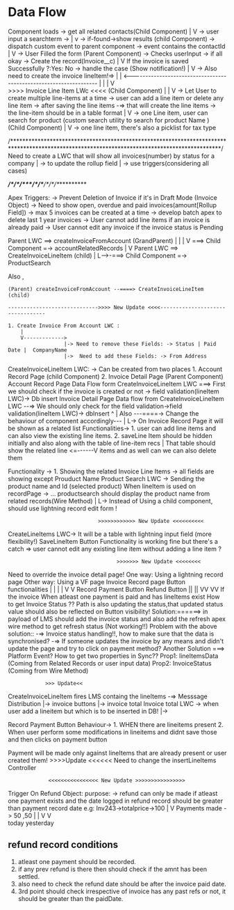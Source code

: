 # Data Flow

 Component loads -> get all related contacts(Child Component)
     |
     V
      -> user input a searchterm ->
      |
      v
       -> if-found->show results (child Component) -> dispatch custom event to parent component -> event contains the contactId
       |
       V
        -> User Filled the form (Parent Component) -> Checks userInput -> if all okay -> Create the record(Invoice__c)
        |
        V
        If the invoice is saved Successfully ?:Yes: No -> handle the case (Show notification!)
                                               |
                                               V
                                                -> Also need to create the invoice lineItem!=>
                                                                                              |
                                                                                              |
                           <------------------------------------------------------------------
                          |
                          |
                          |
                          V  
         >>>> Invoice Line Item LWc <<<< (Child Component)
                           |
                           |
                           V
-> Let User to create multiple line-items at a time
-> user can add a line item or delete any line item
-> after saving the line items -=> that will create the line items
-> the line-item should be in a table format
  |
  V -> one Line item, user can search for product (custom search utility to search for product Name ) (Child Component)
      |
      V -> one line item, there's also a picklist for tax type

/*********************************************************************************************************************************************/
Need to create a LWC that will show all invoices(number) by status for a company
|
 -> to update the rollup field
   |
    -> use triggers(considering all cases)

*************/\**/\****/\***/\*****/\*****/\****/\**/\***********

Apex Triggers:
-> Prevent Deletion of Invoice if it's in Draft Mode (Invoice Object)
-> Need to show open, overdue and paid invoices(amount[Rollup Field])
-> max 5 invoices can be created at a time
-> develop batch apex to delete last 1 year invoices
-> User cannot add line items if an invoice is already paid
-> User cannot edit any invoice if the invoice status is Pending

Parent LWC ==> createInvoiceFromAccount (GrandParent)
              |          |
              |          V ===> Child Component =-> accountRelatedRecords
              |
              V
Parent LWC ==> CreateInvoiceLineItem (child)
       |
       L-->-===> Child Component =-> ProductSearch

Also ,

    (Parent) createInvoiceFromAccount --====> CreateInvoiceLineItem (child)

    ----------------------------->>>> New Update <<<<---------------------------------
    
    1. Create Invoice From Account LWC :
        |
        V-------------> 
                      |-> Need to remove these Fields: -> Status | Paid Date |  CompanyName
                      |->  Need to add these Fields: -> From Address        

CreateInvoiceLineItem LWC: -> Can be created from two places
                            1. Account Record Page (child Component)
                            2. Invoice Detail Page (Parent Component)
Account Record Page Data Flow form CreateInvoiceLineItem LWC ===> First we should check if the invoice is created or not -> field validation(lineItem LWC)-> Db insert
Invoice Detail Page Data flow from CreateInvoiceLineItem LWC --=> We should only check for the field validation->field validation(lineItem LWC)-> dbInsert
                                                               ^
                                                               |
Also ---====-> Change the behaviour of component accordingly---
                           |
                           L-> On Invoice Record Page it will be shown as a related list
                           Functionalities-> 1. user can add line items and can also view the existing line items.
                                             2. saveLine Item should be hidden initially and also along with the table of line-item recs
                                                           |
That table should show the related line            <=------V
items and as well can we can also delete them

Functionality -> 1. Showing the related Invoice Line Items -> all fields are showing except Prouduct Name
Product Search LWC -> Sending the product name and Id (selected product)
When lineItem is used on recordPage -> ... productsearch should display the product name from related records(Wire Method)
    |
    L-> Instead of Using a child component, should use lightning record edit form !

                                 >>>>>>>>>>>> New Update <<<<<<<<<<
CreateLineItems LWC-> It will  be a table with lightning input field (more flexibility!)
SaveLineItem Button Functionality is working fine but there's a catch => user cannot edit any
                                                                         existing line item without
                                                                         adding a line item ?

                                       >>>>>>> New Update <<<<<<<<
Need to override the invoice detail page!
One way: Using a lightning record page
Other way: Using a VF page
                                             Invoice Record page Button functionalities
                                                  |                           |
                                                  |                           |
                                                  V                           V
                                         Record Payment Button           Refund Button
                                                 ||                           ||
                                                 VV                           VV
                                               If the invoice               When atleast one payment
                                               is paid and has lineItems    exist
How to get Invoice Status ??
Path is also updating the status,that updated status value should also be reflected on Button visibility!
Solution:======> in payload of LMS should add the invoice status and also add the refresh apex wire method to get refresh status (Not working!!)
Problem with the above solution::
-=> Invoice status handling!!, how to make sure that the data is synchronised?
-=> If someone updates the invoice by any means and didn't update the page and try to click on payment method?
Another Solution ===> Platform Event?
How to get two properties in Sync??
Prop1: lineItemsData (Coming from Related Records or user input data)
Prop2: InvoiceStatus (Coming from Wire Method)

                >>> Update<<
CreateInvoiceLineItem fires LMS containg the lineItems -=> Messsage Distribution
                                                                     |-> invoice buttons
                                                                     |-> invoice total
Invoice total LWC -> when user add a lineitem but which is to be inserted in DB!
                                                                      |->

Record Payment Button Behaviour-> 1. WHEN there are lineitems present
                                  2. When user perform some modifications in lineitems and didnt save those and then clicks on payment button

Payment will be made only against lineItems that are already present or user created them!
                                 >>>>Update <<<<<<
Need to change the insertLineItems Controller

                 <<<<<<<<<<<<<<<< New Update >>>>>>>>>>>>>>>>
Trigger On Refund Object:
                          purpose: -> refund can only be made if atleast one payment
                                      exists and the date logged in refund record should
                                      be greater than payment record date
e.g: Inv243->totalprice->100
                          |
                          V
                          Payments made -> 50 ,50
                                           |    |
                                           V    V  
                                         today yesterday

## refund record conditions

1. atleast one payment should be recorded.
2. if any prev refund is there then should check if the amnt has been settled.
3. also need to check the refund date should be after the invoice paid date.
4. 3rd point should check irrespective of invoice has any past refs or not, it should be greater than the paidDate.
